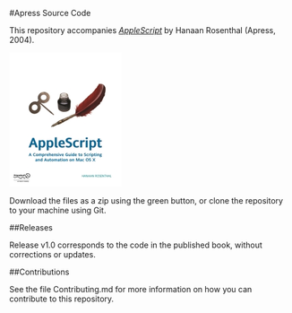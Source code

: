 #Apress Source Code

This repository accompanies [*AppleScript*](http://www.apress.com/9781590594049) by Hanaan Rosenthal (Apress, 2004).

[comment]: #cover
![Cover image](9781590594049.jpg)

Download the files as a zip using the green button, or clone the repository to your machine using Git.

##Releases

Release v1.0 corresponds to the code in the published book, without corrections or updates.

##Contributions

See the file Contributing.md for more information on how you can contribute to this repository.
